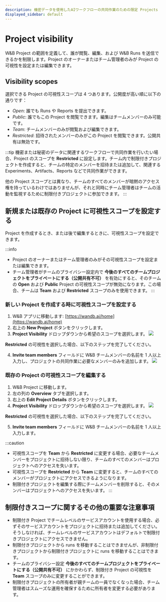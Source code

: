```yaml
---
description: 機密データを使用したAIワークフローの共同作業のための限定 Projects
displayed_sidebar: default
---
```



# Project visibility

W&B Project の範囲を定義して、誰が閲覧、編集、および W&B Runs を送信できるかを制限します。Project のオーナーまたはチーム管理者のみが Project の可視性を設定または編集できます。

## Visibility scopes
選択できる Project の可視性スコープは 4 つあります。公開度が高い順に以下の通りです：
* _Open_: 誰でも Runs や Reports を提出できます。
* _Public_: 誰でもこの Project を閲覧できます。編集はチームメンバーのみ可能です。
* _Team_: チームメンバーのみが閲覧および編集できます。
* _Restricted_: 招待されたメンバーのみがこの Project を閲覧できます。公開共有は無効です。

:::tip
機密または秘密のデータに関連するワークフローで共同作業を行いたい場合、Project のスコープを **Restricted** に設定します。チーム内で制限付きプロジェクトを作成すると、チームの特定のメンバーを招待または追加して、関連する Experiments、Artifacts、Reports などで共同作業ができます。

他の Project スコープとは異なり、チームのすべてのメンバーが暗黙のアクセス権を持っているわけではありませんが、それと同時にチーム管理者はチームの活動を監視するために制限付きプロジェクトに参加できます。
:::

## 新規または既存の Project に可視性スコープを設定する

Project を作成するとき、または後で編集するときに、可視性スコープを設定できます。

:::info
* Project のオーナーまたはチーム管理者のみがその可視性スコープを設定または編集できます。
* チーム管理者がチームのプライバシー設定内で **今後のすべてのチームプロジェクトをプライベートにする（公開共有不可）** を有効にすると、そのチームの **Open** および **Public** Project の可視性スコープが無効になります。この場合、チームは **Team** および **Restricted** スコープのみを使用できます。
:::

### 新しい Project を作成する時に可視性スコープを設定する

1. W&B アプリに移動します: [https://wandb.ai/home](https://wandb.ai/home)
2. 右上の **New Project** ボタンをクリックします。
3. **Project Visibility** ドロップダウンから希望のスコープを選択します。
![](/images/hosting/restricted_project_add_new.gif)

**Restricted** の可視性を選択した場合、以下のステップを完了してください。

4. **Invite team members** フィールドに W&B チームメンバーの名前を 1 人以上入力し、プロジェクトの共同作業に必要なメンバーのみを追加します。
![](/images/hosting/restricted_project_2.png)

### 既存の Project の可視性スコープを編集する

1. W&B Project に移動します。
2. 左の列の **Overview** タブを選択します。
3. 右上の **Edit Project Details** ボタンをクリックします。
4. **Project Visibility** ドロップダウンから希望のスコープを選択します。
![](/images/hosting/restricted_project_edit.gif)

**Restricted** の可視性を選択した場合、以下のステップを完了してください。

5. **Invite team members** フィールドに W&B チームメンバーの名前を 1 人以上入力します。

:::caution
* 可視性スコープを **Team** から **Restricted** に変更する場合、必要なチームメンバーをプロジェクトに招待しない限り、チームのすべてのメンバーはプロジェクトへのアクセスを失います。
* 可視性スコープを **Restricted** から **Team** に変更すると、チームのすべてのメンバーがプロジェクトにアクセスできるようになります。
* 制限付きプロジェクトを編集する際にチームメンバーを削除すると、そのメンバーはプロジェクトへのアクセスを失います。
:::

## 制限付きスコープに関するその他の重要な注意事項

* 制限付き Project でチームレベルのサービスアカウントを使用する場合、必ずそのサービスアカウントをプロジェクトに招待または追加してください。そうしなければ、チームレベルのサービスアカウントはデフォルトで制限付きプロジェクトにアクセスできません。
* 制限付きプロジェクトから runs を移動することはできませんが、非制限付きプロジェクトから制限付きプロジェクトに runs を移動することはできます。
* チームのプライバシー設定 **今後のすべてのチームプロジェクトをプライベートにする（公開共有不可）** にかかわらず、制限付き Project の可視性を **Team** スコープのみに変更することができます。
* 制限付きプロジェクトの所有者が親チームの一員でなくなった場合、チーム管理者はスムーズな運用を確保するために所有者を変更する必要があります。